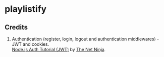 # playlistify #

## Credits ##

1. Authentication (register, login, logout and authentication middlewares) - JWT and cookies. <br />
[Node.js Auth Tutorial (JWT)](https://www.youtube.com/playlist?list=PL4cUxeGkcC9iqqESP8335DA5cRFp8loyp) by [The Net Ninja](https://www.youtube.com/@NetNinja).